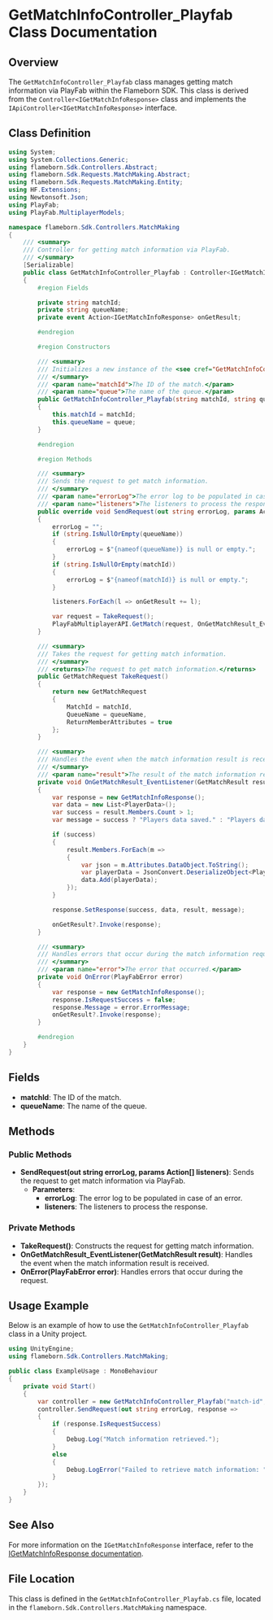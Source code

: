 
# GetMatchInfoController_Playfab Class Documentation

## Overview
The `GetMatchInfoController_Playfab` class manages getting match information via PlayFab within the Flameborn SDK. This class is derived from the `Controller<IGetMatchInfoResponse>` class and implements the `IApiController<IGetMatchInfoResponse>` interface.

## Class Definition

```csharp
using System;
using System.Collections.Generic;
using flameborn.Sdk.Controllers.Abstract;
using flameborn.Sdk.Requests.MatchMaking.Abstract;
using flameborn.Sdk.Requests.MatchMaking.Entity;
using HF.Extensions;
using Newtonsoft.Json;
using PlayFab;
using PlayFab.MultiplayerModels;

namespace flameborn.Sdk.Controllers.MatchMaking
{
    /// <summary>
    /// Controller for getting match information via PlayFab.
    /// </summary>
    [Serializable]
    public class GetMatchInfoController_Playfab : Controller<IGetMatchInfoResponse>, IApiController<IGetMatchInfoResponse>
    {
        #region Fields

        private string matchId;
        private string queueName;
        private event Action<IGetMatchInfoResponse> onGetResult;

        #endregion

        #region Constructors

        /// <summary>
        /// Initializes a new instance of the <see cref="GetMatchInfoController_Playfab"/> class.
        /// </summary>
        /// <param name="matchId">The ID of the match.</param>
        /// <param name="queue">The name of the queue.</param>
        public GetMatchInfoController_Playfab(string matchId, string queue)
        {
            this.matchId = matchId;
            this.queueName = queue;
        }

        #endregion

        #region Methods

        /// <summary>
        /// Sends the request to get match information.
        /// </summary>
        /// <param name="errorLog">The error log to be populated in case of an error.</param>
        /// <param name="listeners">The listeners to process the response.</param>
        public override void SendRequest(out string errorLog, params Action<IGetMatchInfoResponse>[] listeners)
        {
            errorLog = "";
            if (string.IsNullOrEmpty(queueName)) 
            { 
                errorLog = $"{nameof(queueName)} is null or empty."; 
            }
            if (string.IsNullOrEmpty(matchId)) 
            { 
                errorLog = $"{nameof(matchId)} is null or empty."; 
            }

            listeners.ForEach(l => onGetResult += l);

            var request = TakeRequest();
            PlayFabMultiplayerAPI.GetMatch(request, OnGetMatchResult_EventListener, OnError);
        }

        /// <summary>
        /// Takes the request for getting match information.
        /// </summary>
        /// <returns>The request to get match information.</returns>
        public GetMatchRequest TakeRequest()
        {
            return new GetMatchRequest
            {
                MatchId = matchId,
                QueueName = queueName,
                ReturnMemberAttributes = true
            };
        }

        /// <summary>
        /// Handles the event when the match information result is received.
        /// </summary>
        /// <param name="result">The result of the match information request.</param>
        private void OnGetMatchResult_EventListener(GetMatchResult result)
        {
            var response = new GetMatchInfoResponse();
            var data = new List<PlayerData>();
            var success = result.Members.Count > 1;
            var message = success ? "Players data saved." : "Players data not found.";

            if (success)
            {
                result.Members.ForEach(m =>
                {
                    var json = m.Attributes.DataObject.ToString();
                    var playerData = JsonConvert.DeserializeObject<PlayerData>(json);
                    data.Add(playerData);
                });
            }

            response.SetResponse(success, data, result, message);

            onGetResult?.Invoke(response);
        }

        /// <summary>
        /// Handles errors that occur during the match information request.
        /// </summary>
        /// <param name="error">The error that occurred.</param>
        private void OnError(PlayFabError error)
        {
            var response = new GetMatchInfoResponse();
            response.IsRequestSuccess = false;
            response.Message = error.ErrorMessage;
            onGetResult?.Invoke(response);
        }

        #endregion
    }
}
```

## Fields
- **matchId**: The ID of the match.
- **queueName**: The name of the queue.

## Methods
### Public Methods
- **SendRequest(out string errorLog, params Action<IGetMatchInfoResponse>[] listeners)**: Sends the request to get match information via PlayFab.
  - **Parameters**:
    - **errorLog**: The error log to be populated in case of an error.
    - **listeners**: The listeners to process the response.

### Private Methods
- **TakeRequest()**: Constructs the request for getting match information.
- **OnGetMatchResult_EventListener(GetMatchResult result)**: Handles the event when the match information result is received.
- **OnError(PlayFabError error)**: Handles errors that occur during the request.

## Usage Example
Below is an example of how to use the `GetMatchInfoController_Playfab` class in a Unity project.

```csharp
using UnityEngine;
using flameborn.Sdk.Controllers.MatchMaking;

public class ExampleUsage : MonoBehaviour
{
    private void Start()
    {
        var controller = new GetMatchInfoController_Playfab("match-id", "queue-name");
        controller.SendRequest(out string errorLog, response => 
        {
            if (response.IsRequestSuccess)
            {
                Debug.Log("Match information retrieved.");
            }
            else
            {
                Debug.LogError("Failed to retrieve match information: " + response.Message);
            }
        });
    }
}
```

## See Also
For more information on the `IGetMatchInfoResponse` interface, refer to the [IGetMatchInfoResponse documentation](https://github.com/gkhanC/flameborn-game/tree/dev/documents/IGetMatchInfoResponse).

## File Location
This class is defined in the `GetMatchInfoController_Playfab.cs` file, located in the `flameborn.Sdk.Controllers.MatchMaking` namespace.
